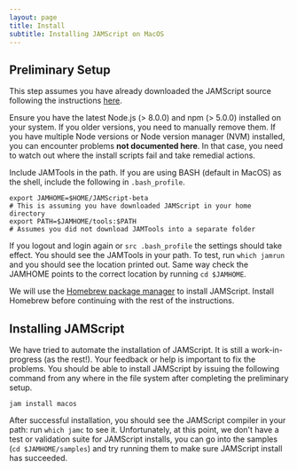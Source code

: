 ```yaml
---
layout: page
title: Install
subtitle: Installing JAMScript on MacOS
---
```


## Preliminary Setup

This step assumes you have already downloaded the JAMScript source following the instructions [here](../get-src).

Ensure you have the latest Node.js (> 8.0.0) and npm (> 5.0.0) installed on your system.
If you older versions, you need to manually remove them.
If you have multiple Node versions or Node version manager (NVM) installed, you can
encounter problems **not documented here**. In that case, you need to watch out where the install scripts fail
and take remedial actions.

Include JAMTools in the path. If you are using BASH (default in MacOS) as the shell, include the following in `.bash_profile`.

```shell
export JAMHOME=$HOME/JAMScript-beta
# This is assuming you have downloaded JAMScript in your home directory
export PATH=$JAMHOME/tools:$PATH
# Assumes you did not download JAMTools into a separate folder
```  

If you logout and login again or `src .bash_profile` the settings should take effect. You should see the JAMTools
in your path. To test, run `which jamrun` and you should see the location printed out. Same way check the JAMHOME
points to the correct location by running `cd $JAMHOME`.

We will use the [Homebrew package manager](http://brew.sh) to install JAMScript. Install Homebrew before continuing with the rest
of the instructions.

## Installing JAMScript

We have tried to automate the installation of JAMScript. It is still a work-in-progress (as the rest!). Your feedback or help
is important to fix the problems. You should be able to install JAMScript by issuing the following command from any where
in the file system after completing the preliminary setup.

```shell
jam install macos
```

After successful installation, you should see the JAMScript compiler in your path: run `which jamc` to see it.
Unfortunately, at this point, we don't have a test or validation suite for JAMScript installs, you can go into the
samples (`cd $JAMHOME/samples`) and try running them to make sure JAMScript install has succeeded.
